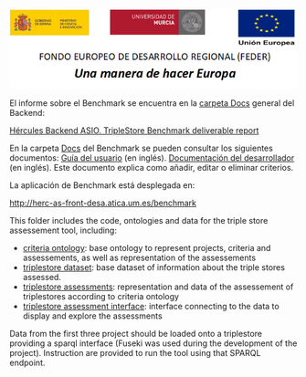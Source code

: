 ![](..//Docs/media/CabeceraDocumentosMD.png)

El informe sobre el Benchmark se encuentra en la [carpeta Docs](https://github.com/HerculesCRUE/GnossDeustoBackend/tree/master/Docs) general del Backend:

[Hércules Backend ASIO. TripleStore Benchmark deliverable report](https://github.com/HerculesCRUE/GnossDeustoBackend/blob/master/Docs/20200325%20Hercules%20TripleStore%20Benchmark%20deliverable%20report.md)

En la carpeta [Docs](https://github.com/HerculesCRUE/GnossDeustoBackend/tree/master/Benchmark/Docs) del Benchmark se pueden consultar los siguientes documentos:
[Guía del usuario](https://github.com/HerculesCRUE/GnossDeustoBackend/blob/master/Benchmark/Docs/UserGuide.md) (en inglés).
[Documentación del desarrollador](https://github.com/HerculesCRUE/GnossDeustoBackend/blob/master/Benchmark/Docs/Developer%20Documentation.md) (en inglés). Este documento explica como añadir, editar o eliminar criterios.

La aplicación de Benchmark está desplegada en:

http://herc-as-front-desa.atica.um.es/benchmark

This folder includes the code, ontologies and data for the triple store assessement tool, including:

- [criteria ontology](https://github.com/HerculesCRUE/GnossDeustoBackend/tree/master/Benchmark/criterion-ontology): base ontology to represent projects, criteria and assessements, as well as representation of the assessements
- [triplestore dataset](https://github.com/HerculesCRUE/GnossDeustoBackend/tree/master/Benchmark/triplestore-dataset): base dataset of information about the triple stores assessed.
- [triplestore assessments](https://github.com/HerculesCRUE/GnossDeustoBackend/tree/master/Benchmark/triplestore-assessments): representation and data of the assessement of triplestores according to criteria ontology
- [triplestore assessment interface](https://github.com/HerculesCRUE/GnossDeustoBackend/tree/master/Benchmark/triplestore-assessment-interface): interface connecting to the data to display and explore the assessments

Data from the first three project should be loaded onto a triplestore providing a sparql interface (Fuseki was used during the development of the project). Instruction are provided to run the tool using that SPARQL endpoint.
